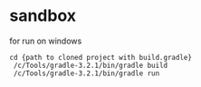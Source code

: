 # sandbox

for run on windows

```
cd {path to cloned project with build.gradle}
 /c/Tools/gradle-3.2.1/bin/gradle build
 /c/Tools/gradle-3.2.1/bin/gradle run
```